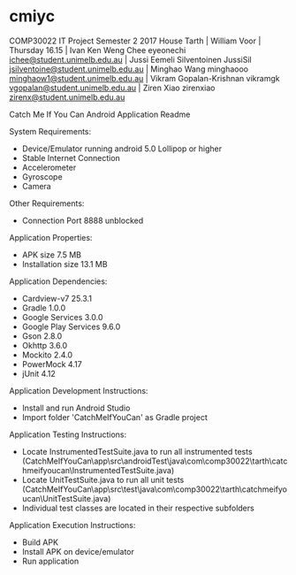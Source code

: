 # cmiyc
COMP30022 IT Project
Semester 2 2017
House Tarth | William Voor | Thursday 16.15
| Ivan Ken Weng Chee         eyeonechi  ichee@student.unimelb.edu.au
| Jussi Eemeli Silventoinen  JussiSil   jsilventoine@student.unimelb.edu.au
| Minghao Wang               minghaooo  minghaow1@student.unimelb.edu.au
| Vikram Gopalan-Krishnan    vikramgk   vgopalan@student.unimelb.edu.au
| Ziren Xiao                 zirenxiao  zirenx@student.unimelb.edu.au

Catch Me If You Can Android Application Readme

System Requirements:
- Device/Emulator running android 5.0 Lollipop or higher
- Stable Internet Connection
- Accelerometer
- Gyroscope
- Camera

Other Requirements:
- Connection Port 8888 unblocked

Application Properties:
- APK size 7.5 MB
- Installation size 13.1 MB

Application Dependencies:
- Cardview-v7 25.3.1
- Gradle 1.0.0
- Google Services 3.0.0
- Google Play Services 9.6.0
- Gson 2.8.0
- Okhttp 3.6.0
- Mockito 2.4.0
- PowerMock 4.17
- jUnit 4.12

Application Development Instructions:
- Install and run Android Studio
- Import folder 'CatchMeIfYouCan' as Gradle project

Application Testing Instructions:
- Locate InstrumentedTestSuite.java to run all instrumented tests
  (CatchMeIfYouCan\app\src\androidTest\java\com\comp30022\tarth\catchmeifyoucan\InstrumentedTestSuite.java)
- Locate UnitTestSuite.java to run all unit tests
  (CatchMeIfYouCan\app\src\test\java\com\comp30022\tarth\catchmeifyoucan\UnitTestSuite.java)
- Individual test classes are located in their respective subfolders

Application Execution Instructions:
- Build APK
- Install APK on device/emulator
- Run application
